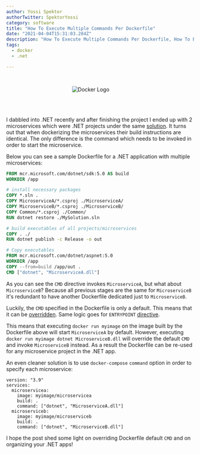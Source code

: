 ```yaml
---
author: Yossi Spektor
authorTwitter: SpektorYossi
category: software
title: "How To Execute Multiple Commands Per Dockerfile"
date: "2021-04-04T15:31:03.284Z"
description: "How To Execute Multiple Commands Per Dockerfile, How To Efficiently Dockerize .NET App"
tags:
  - docker
  - .net

---
```


<div style="display:flex;justify-content:center;padding-right:10%;padding-bottom:50px;padding-top:30px;">
    <img src="/images/blog/docker.svg"
            alt="Docker Logo"
            style="margin:0;"
            />
</div>

I dabbled into .NET recently and after finishing the project I ended up with 2 microservices which were .NET projects under the same [solution](https://docs.microsoft.com/en-us/visualstudio/ide/solutions-and-projects-in-visual-studio?view=vs-2019). It turns out that when dockerizing the microservices their build instructions are identical. The only difference is the command which needs to be invoked in order to start the microservice.

Below you can see a sample Dockerfile for a .NET application with multiple microservices:

```dockerfile
FROM mcr.microsoft.com/dotnet/sdk:5.0 AS build
WORKDIR /app

# install necessary packages
COPY *.sln .
COPY MicroserviceA/*.csproj ./MicroserviceA/
COPY MicroserviceB/*.csproj ./MicroserviceB/
COPY Common/*.csproj ./Common/
RUN dotnet restore ./MySolution.sln

# build executables of all projects/microservices
COPY . ./
RUN dotnet publish -c Release -o out

# Copy executables
FROM mcr.microsoft.com/dotnet/aspnet:5.0
WORKDIR /app
COPY --from=build /app/out .
CMD ["dotnet", "MicroserviceA.dll"]
```

As you can see the `CMD` directive invokes `MicroserviceA`, but what about `MicroserviceB`? Because all previous stages are the same for `MicroserviceB` it's redundant to have another Dockerfile dedicated just to `MicroserviceB`.

Luckily, the `CMD` specified in the Dockerfile is only a default. This means that it can be [overridden](https://docs.docker.com/engine/reference/run/#cmd-default-command-or-options). Same logic goes for `ENTRYPOINT` [directive](https://docs.docker.com/engine/reference/run/#entrypoint-default-command-to-execute-at-runtime).

This means that executing `docker run myimage` on the image built by the Dockerfile above will start `MicroserviceA` by default. However, executing `docker run myimage dotnet MicroserviceB.dll` will override the default `CMD` and invoke `MicroserviceB` instead. As a result the Dockerfile can be re-used for any microservice project in the .NET app.

An even cleaner solution is to use `docker-compose` `command` option in order to specify each microservice:

```
version: "3.9"
services:
  microservicea:
    image: myimage/microservicea
    build: .
    command: ["dotnet", "MicroserviceA.dll"]
  microserviceb:
    image: myimage/microserviceb
    build: .
    command: ["dotnet", "MicroserviceB.dll"]
```

I hope the post shed some light on overriding Dockerfile default `CMD` and on organizing your .NET apps!
